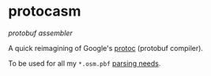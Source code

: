 # protocasm

_protobuf assembler_

A quick reimagining of Google's [protoc](https://github.com/google/protobuf/releases) (protobuf compiler).

To be used for all my `*.osm.pbf` [parsing needs](http://wiki.openstreetmap.org/wiki/Planet.osm).
